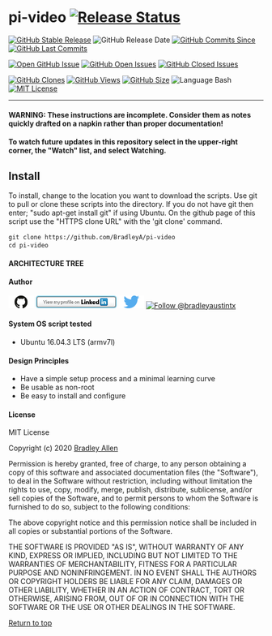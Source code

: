 # pi-video   [![Release Status](https://img.shields.io/badge/Status_-Alpha-red.svg)](https://github.com/BradleyA/git-TEST-commit-automation/releases/tag/3.1.1)

[![GitHub Stable Release](https://img.shields.io/badge/Release-0.0-blue.svg)](https://github.com/BradleyA/pi-video/releases/tag/0.0)
![GitHub Release Date](https://img.shields.io/github/release-date/BradleyA/pi-video?color=blue)
[![GitHub Commits Since](https://img.shields.io/github/commits-since/BradleyA/pi-video/0.0?color=orange)](https://github.com/BradleyA/pi-video/commits/)
[![GitHub Last Commits](https://img.shields.io/github/last-commit/BradleyA/pi-video.svg)](https://github.com/BradleyA/pi-video/commits/)

[![Open GitHub Issue](https://img.shields.io/badge/Open-Incident-brightgreen.svg)](https://github.com/BradleyA/pi-video/issues/new/choose)
[![GitHub Open Issues](https://img.shields.io/github/issues/BradleyA/pi-video?color=purple)](https://github.com/BradleyA/pi-video/issues?q=is%3Aopen+is%3Aissue)
[![GitHub Closed Issues](https://img.shields.io/github/issues-closed/BradleyA/pi-video?color=purple)](https://github.com/BradleyA/pi-video/issues?q=is%3Aclosed+is%3Aissue)

[<img alt="GitHub Clones" src="https://img.shields.io/static/v1?label=Clones&message=55&color=blueviolet">](https://github.com/BradleyA/pi-video/blob/master/images/clone.table.md)
[<img alt="GitHub Views" src="https://img.shields.io/static/v1?label=Views&message=179&color=blueviolet">](https://github.com/BradleyA/pi-video/blob/master/images/view.table.md)
[![GitHub Size](https://img.shields.io/github/repo-size/BradleyA/pi-video.svg)](https://github.com/BradleyA/pi-video/)
![Language Bash](https://img.shields.io/badge/%20Language-bash-blue.svg)
[![MIT License](http://img.shields.io/badge/License-MIT-blue.png)](LICENSE)

----

#### WARNING: These instructions are incomplete. Consider them as notes quickly drafted on a napkin rather than proper documentation!

#### To watch future updates in this repository select in the upper-right corner, the "Watch" list, and select Watching. 

## Install
To install, change to the location you want to download the scripts. Use git to pull or clone these scripts into the directory. If you do not have git then enter; "sudo apt-get install git" if using Ubuntu. On the github page of this script use the "HTTPS clone URL" with the 'git clone' command.

    git clone https://github.com/BradleyA/pi-video
    cd pi-video

#### ARCHITECTURE TREE

#### Author
[<img id="github" src="images/github.png" width="50" a="https://github.com/BradleyA/">](https://github.com/BradleyA/)    [<img src="images/linkedin.png" style="max-width:100%;" >](https://www.linkedin.com/in/bradleyhallen) [<img id="twitter" src="images/twitter.png" width="50" a="twitter.com/bradleyaustintx/">](https://twitter.com/bradleyaustintx/)       <a href="https://twitter.com/intent/follow?screen_name=bradleyaustintx"> <img src="https://img.shields.io/twitter/follow/bradleyaustintx.svg?label=Follow%20@bradleyaustintx" alt="Follow @bradleyaustintx" />    </a>

#### System OS script tested
 * Ubuntu 16.04.3 LTS (armv7l)

#### Design Principles
 * Have a simple setup process and a minimal learning curve
 * Be usable as non-root
 * Be easy to install and configure

#### License

MIT License

Copyright (c) 2020  [Bradley Allen](https://www.linkedin.com/in/bradleyhallen)

Permission is hereby granted, free of charge, to any person obtaining a copy of this software and associated documentation files (the "Software"), to deal in the Software without restriction, including without limitation the rights to use, copy, modify, merge, publish, distribute, sublicense, and/or sell copies of the Software, and to permit persons to whom the Software is furnished to do so, subject to the following conditions:

The above copyright notice and this permission notice shall be included in all copies or substantial portions of the Software.

THE SOFTWARE IS PROVIDED "AS IS", WITHOUT WARRANTY OF ANY KIND, EXPRESS OR IMPLIED, INCLUDING BUT NOT LIMITED TO THE WARRANTIES OF MERCHANTABILITY, FITNESS FOR A PARTICULAR PURPOSE AND NONINFRINGEMENT. IN NO EVENT SHALL THE AUTHORS OR COPYRIGHT HOLDERS BE LIABLE FOR ANY CLAIM, DAMAGES OR OTHER LIABILITY, WHETHER IN AN ACTION OF CONTRACT, TORT OR OTHERWISE, ARISING FROM, OUT OF OR IN CONNECTION WITH THE SOFTWARE OR THE USE OR OTHER DEALINGS IN THE SOFTWARE.

[Return to top](https://github.com/BradleyA/pi-video/blob/master/README.md#pi-video---)
